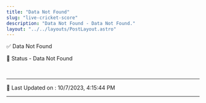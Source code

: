 ```yaml
---
title: "Data Not Found"
slug: "live-cricket-score"
description: "Data Not Found - Data Not Found."
layout: "../../layouts/PostLayout.astro"
--- 
```


✅ Data Not Found

📑 Status - Data Not Found

<br />

***

📝 Last Updated on : 10/7/2023, 4:15:44 PM

***

